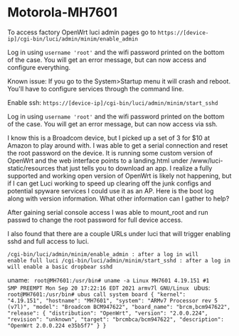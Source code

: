 # Motorola-MH7601
To access factory OpenWrt luci admin pages go to <code>https://[device-ip]/cgi-bin/luci/admin/minim/enable_admin</code>

Log in using <code>username 'root'</code> and the wifi password printed on the bottom of the case.
You will get an error message, but can now access and configure everything.

Known issue: If you go to the System>Startup menu it will crash and reboot. You'll have to configure services through the command line.

Enable ssh: <code>https://[device-ip]/cgi-bin/luci/admin/minim/start_sshd</code>

Log in using <code>username 'root'</code> and the wifi password printed on the bottom of the case.
You will get an error message, but can now access via ssh.

I know this is a Broadcom device, but I picked up a set of 3 for $10 at Amazon to play around with. I was able to get a serial connection and reset the root password on the device. It is running some custom version of OpenWrt and the web interface points to a landing.html under /www/luci-static/resources that just tells you to download an app. I realize a fully supported and working open version of OpenWrt is likely not happening, but if I can get Luci working to speed up clearing off the junk configs and potential spyware services I could use it as an AP. Here is the boot log along with version information. What other information can I gather to help?

After gaining serial console access I was able to mount_root and run passwd to change the root password for full device access.

I also found that there are a couple URLs under luci that will trigger enabling sshd and full access to luci.

<code>/cgi-bin/luci/admin/minim/enable_admin : after a log in will enable full luci
/cgi-bin/luci/admin/minim/start_sshd : after a log in will enable a basic dropbear sshd</code>

uname:
<code>
root@MH7601:/usr/bin# uname -a
Linux MH7601 4.19.151 #1 SMP PREEMPT Mon Sep 20 17:22:16 EDT 2021 armv7l GNU/Linux
</code>
ubus:
<code>
root@MH7601:/usr/bin# ubus call system board
{
        "kernel": "4.19.151",
        "hostname": "MH7601",
        "system": "ARMv7 Processor rev 5 (v7l)",
        "model": "Broadcom BCM947622",
        "board_name": "brcm,bcm947622",
        "release": {
                "distribution": "OpenWrt",
                "version": "2.0.0.224",
                "revision": "unknown",
                "target": "brcmbca/bcm947622",
                "description": "OpenWrt 2.0.0.224 e35b5f7"
        }
}
</code>
